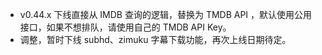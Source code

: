 - v0.44.x 下线直接从 IMDB 查询的逻辑，替换为 TMDB API ，默认使用公用接口，如果不想排队，请使用自己的 TMDB API Key。
- 调整，暂时下线 subhd、zimuku 字幕下载功能，再次上线日期待定。
